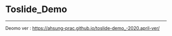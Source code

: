 # Toslide_Demo
---------------------------------------------------------------

Deomo ver :   https://ahsung-prac.github.io/toslide-demo_-2020.april-ver/
